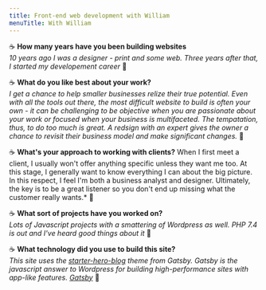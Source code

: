 ```yaml
---
title: Front-end web development with William
menuTitle: With William
---
```



:coffee: **How many years have you been building websites**
<br />*10 years ago I was a designer - print and some web. Three years after that, I started my developement career* :speech_balloon:

:coffee: **What do you like best about your work?**
<br />*I get a chance to help smaller businesses relize their true potential. Even with all the tools out there, the most difficult website to build is often your own - it can be challenging to be objective when you are passionate about your work or focused when your business is multifaceted. The tempatation, thus, to do too much is great. A redsign with an expert gives the owner a chance to revisit their business model and make significant changes.* :speech_balloon: 

:coffee: **What's your approach to working with clients?**
When I first meet a client, I usually won't offer anything specific unless they want me too. At this stage, I generally want to know everything I can about the big picture. In this respect, I feel I'm both a business analyst and designer. Ultimately, the key is to be a great listener so you don't end up missing what the customer really wants.* :speech_balloon:

:coffee: **What sort of projects have you worked on?**
<br />*Lots of Javascript projects with a smattering of Wordpress as well. PHP 7.4 is out and I've heard good things about it* :speech_balloon:

:coffee: **What technology did you use to build this site?**
<br />*This site uses the [starter-hero-blog](https://github.com/greglobinski/gatsby-starter-hero-blog) theme from Gatsby. Gatsby is the javascript answer to Wordpress for building high-performance sites with app-like features. [Gatsby](https://www.netcreative.org/gatsby)* :speech_balloon:
